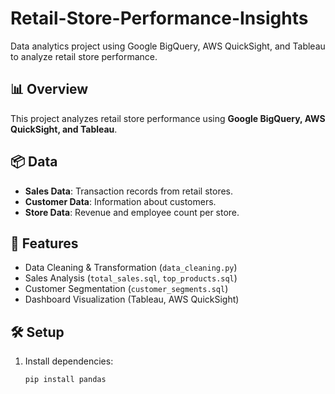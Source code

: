 # Retail-Store-Performance-Insights
Data analytics project using Google BigQuery, AWS QuickSight, and Tableau to analyze retail store performance.

## 📊 Overview
This project analyzes retail store performance using **Google BigQuery, AWS QuickSight, and Tableau**.

## 📦 Data
- **Sales Data**: Transaction records from retail stores.
- **Customer Data**: Information about customers.
- **Store Data**: Revenue and employee count per store.

## 🚀 Features
- Data Cleaning & Transformation (`data_cleaning.py`)
- Sales Analysis (`total_sales.sql`, `top_products.sql`)
- Customer Segmentation (`customer_segments.sql`)
- Dashboard Visualization (Tableau, AWS QuickSight)

## 🛠️ Setup
1. Install dependencies:
   ```sh
   pip install pandas
